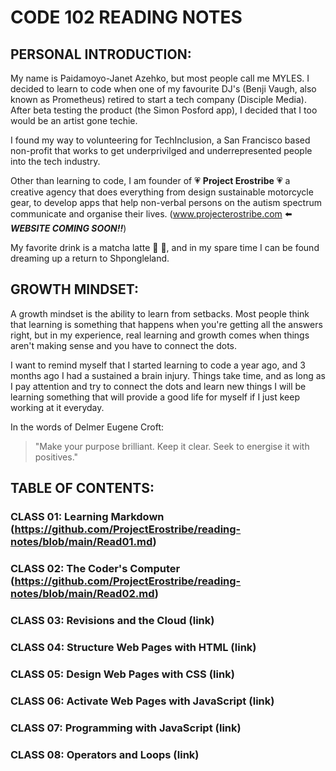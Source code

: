 # CODE 102 READING NOTES

## PERSONAL INTRODUCTION:
My name is Paidamoyo-Janet Azehko, but most people call me MYLES. I decided to learn to code when one of my favourite DJ's (Benji Vaugh, also known as Prometheus) retired to start a tech company (Disciple Media).  After beta testing the product (the Simon Posford app), I decided that I too would be an artist gone techie.

I found my way to volunteering for TechInclusion, a San Francisco based non-profit that works to get underprivilged and underrepresented people into the tech industry.

Other than learning to code, I am founder of 💗 **Project Erostribe** 💗 a creative agency that does everything from design sustainable motorcycle gear, to develop apps that help non-verbal persons on the autism spectrum communicate and organise their lives.  (www.projecterostribe.com ⬅️ ***WEBSITE COMING SOON!!***)

My favorite drink is a matcha latte :tea: :tea:, and in my spare time I can be found dreaming up a return to Shpongleland.

## GROWTH MINDSET:
A growth mindset is the ability to learn from setbacks.  Most people think that learning is something that happens when you're getting all the answers right, but in my experience, real learning and growth comes when things aren't making sense and you have to connect the dots.

I want to remind myself that I started learning to code a year ago, and 3 months ago I had a sustained a brain injury.  Things take time, and as long as I pay attention and try to connect the dots and learn new things I will be learning something that will provide a good life for myself if I just keep working at it everyday.

In the words of Delmer Eugene Croft:
> "Make your purpose brilliant.  Keep it clear.  Seek to energise it with positives."

## TABLE OF CONTENTS:
### CLASS 01: Learning Markdown (https://github.com/ProjectErostribe/reading-notes/blob/main/Read01.md)
### CLASS 02: The Coder's Computer (https://github.com/ProjectErostribe/reading-notes/blob/main/Read02.md)
### CLASS 03: Revisions and the Cloud (link)
### CLASS 04: Structure Web Pages with HTML (link)
### CLASS 05: Design Web Pages with CSS (link)
### CLASS 06: Activate Web Pages with JavaScript (link)
### CLASS 07: Programming with JavaScript (link)
### CLASS 08: Operators and Loops (link)
